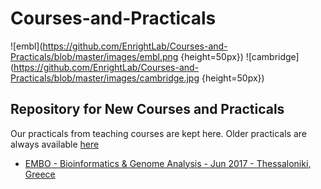 Courses-and-Practicals
======================

![embl](https://github.com/EnrightLab/Courses-and-Practicals/blob/master/images/embl.png {height=50px})
![cambridge](https://github.com/EnrightLab/Courses-and-Practicals/blob/master/images/cambridge.jpg {height=50px})


Repository for New Courses and Practicals
-----------------------------------------

Our practicals from teaching courses are kept here. Older practicals are always available [here](http://wwwdev.ebi.ac.uk/enright-srv/courses)

* [EMBO - Bioinformatics & Genome Analysis - Jun 2017 - Thessaloniki, Greece](EMBO_Greece_2017/)

